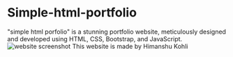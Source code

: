 # Simple-html-portfolio
"simple html porfolio" is a stunning portfolio website, meticulously designed and developed using HTML, CSS, Bootstrap, and JavaScript. 
![website screenshot](/web-img.png)
This website is made by Himanshu Kohli
